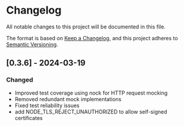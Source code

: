 # Changelog

All notable changes to this project will be documented in this file.

The format is based on [Keep a Changelog](https://keepachangelog.com/en/1.1.0/),
and this project adheres to [Semantic Versioning](https://semver.org/spec/v2.0.0.html).

## [0.3.6] - 2024-03-19

### Changed
- Improved test coverage using nock for HTTP request mocking
- Removed redundant mock implementations
- Fixed test reliability issues
- add NODE_TLS_REJECT_UNAUTHORIZED to allow self-signed certificates